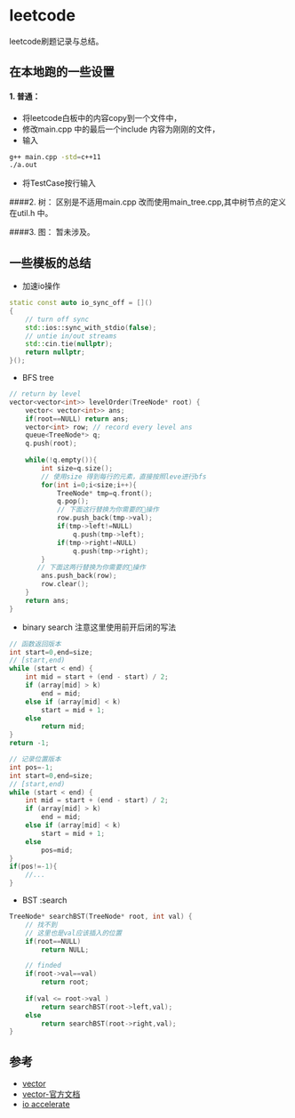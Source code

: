 leetcode
========

leetcode刷题记录与总结。

在本地跑的一些设置
--------
#### 1. 普通：
- 将leetcode白板中的内容copy到一个文件中，
- 修改main.cpp 中的最后一个include 内容为刚刚的文件，
- 输入
```bash
g++ main.cpp -std=c++11
./a.out 
```
-  将TestCase按行输入

####2. 树：
区别是不适用main.cpp 改而使用main_tree.cpp,其中树节点的定义在util.h 中。

####3. 图： 
暂未涉及。

一些模板的总结
--------

- 加速io操作
```c++
static const auto io_sync_off = []()
{
    // turn off sync
    std::ios::sync_with_stdio(false);
    // untie in/out streams
    std::cin.tie(nullptr);
    return nullptr;
}();
```
- BFS tree
```c++
// return by level 
vector<vector<int>> levelOrder(TreeNode* root) {
    vector< vector<int>> ans;
    if(root==NULL) return ans;
    vector<int> row; // record every level ans
    queue<TreeNode*> q;
    q.push(root);
    
    while(!q.empty()){
        int size=q.size();
        // 使用size 得到每行的元素，直接按照leve进行bfs
        for(int i=0;i<size;i++){
            TreeNode* tmp=q.front();
            q.pop();
            // 下面这行替换为你需要的操作
            row.push_back(tmp->val);
            if(tmp->left!=NULL)
                q.push(tmp->left);
            if(tmp->right!=NULL)
                q.push(tmp->right);
        }
       // 下面这两行替换为你需要的操作
        ans.push_back(row);
        row.clear();
    }
    return ans;
}
````

- binary search
注意这里使用前开后闭的写法
```c++
// 函数返回版本
int start=0,end=size;
// [start,end)
while (start < end) {
    int mid = start + (end - start) / 2;
    if (array[mid] > k)
        end = mid;
    else if (array[mid] < k)
        start = mid + 1;
    else
        return mid;
}
return -1;

// 记录位置版本
int pos=-1;
int start=0,end=size;
// [start,end)
while (start < end) {
    int mid = start + (end - start) / 2;
    if (array[mid] > k)
        end = mid;
    else if (array[mid] < k)
        start = mid + 1;
    else
        pos=mid;
}
if(pos!=-1){
    //...
}
```

- BST :search

```c++
TreeNode* searchBST(TreeNode* root, int val) {
    // 找不到  
    // 这里也是val应该插入的位置 
    if(root==NULL)
        return NULL;   

    // finded 
    if(root->val==val)
        return root;
    
    if(val <= root->val )
        return searchBST(root->left,val);
    else
        return searchBST(root->right,val);
}
```

参考
----
- [vector](https://www.cnblogs.com/shrimp-can/p/5280566.html)
- [vector-官方文档](http://www.cplusplus.com/reference/vector/vector/)
- [io accelerate](https://blog.csdn.net/qq_32320399/article/details/81518476)
